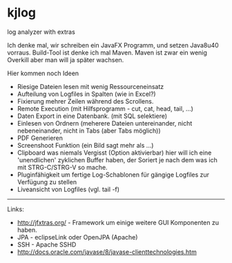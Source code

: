 # kjlog
log analyzer with extras

Ich denke mal, wir schreiben ein JavaFX Programm, und setzen Java8u40 vorraus.
Build-Tool ist denke ich mal Maven.
Maven ist zwar ein wenig Overkill aber man will ja später wachsen.



Hier kommen noch Ideen

* Riesige Dateien lesen mit wenig Ressourceneinsatz
* Aufteilung von Logfiles in Spalten (wie in Excel?)
* Fixierung mehrer Zeilen während des Scrollens.
* Remote Execution (mit Hilfsprogramm - cut, cat, head, tail, ...)
* Daten Export in eine Datenbank. (mit SQL selektiere)
* Einlesen von Ordnern (meherere Dateien untereinander, nicht nebeneinander, nicht in Tabs (aber Tabs möglich))
* PDF Generieren
* Screenshoot Funktion (ein Bild sagt mehr als ...)
* Clipboard was niemals Vergisst (Option aktivierbar) hier will ich eine 'unendlichen' zyklichen Buffer haben, der Soriert je nach dem was ich mit STRG-C/STRG-V so mache. 
* Pluginfähigkeit um fertige Log-Schablonen für gängige Logfiles zur Verfügung zu stellen
* Liveansicht von Logfiles (vgl. tail -f)


-----
Links: 
* http://jfxtras.org/ - Framework um einige weitere GUI Komponenten zu haben.
* JPA - eclipseLink oder OpenJPA (Apache)
* SSH - Apache SSHD
* http://docs.oracle.com/javase/8/javase-clienttechnologies.htm
